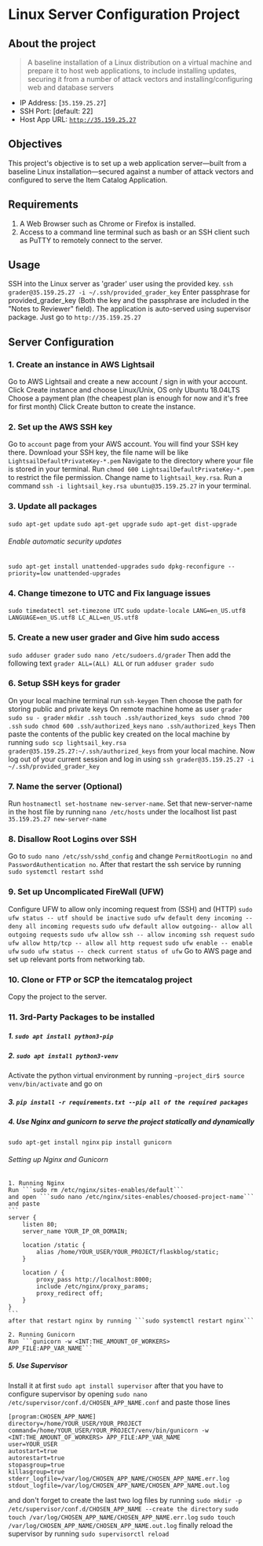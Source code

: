 # Linux Server Configuration Project

## About the project
> A baseline installation of a Linux distribution on a virtual machine and prepare it to host web applications, to include installing updates, securing it from a number of attack vectors and installing/configuring web and database servers

* IP Address: [```35.159.25.27```]
* SSH Port: [default: 22]
* Host App URL: [```http://35.159.25.27```](http://35.159.25.27)


## Objectives
This project's objective is to set up a web application server—built from a baseline Linux installation—secured against a number of attack vectors and configured to serve the Item Catalog Application.

## Requirements
1. A Web Browser such as Chrome or Firefox is installed.
2. Access to a command line terminal such as bash or an SSH client such as PuTTY to remotely connect to the server.


## Usage
SSH into the Linux server as 'grader' user using the provided key.
```ssh grader@35.159.25.27 -i ~/.ssh/provided_grader_key```
Enter passphrase for provided_grader_key (Both the key and the passphrase are included in the "Notes to Reviewer" field).
The application is auto-served using supervisor package. Just go to ```http://35.159.25.27```


## Server Configuration
### 1. Create an instance in AWS Lightsail 
Go to AWS Lightsail and create a new account / sign in with your account.
Click Create instance and choose Linux/Unix, OS only Ubuntu 18.04LTS
Choose a payment plan (the cheapest plan is enough for now and it's free for first month)
Click Create button to create the instance.

### 2. Set up the AWS SSH key
Go to `account` page from your AWS account. You will find your SSH key there.
Download your SSH key, the file name will be like `LightsailDefaultPrivateKey-*.pem`
Navigate to the directory where your file is stored in your terminal.
Run `chmod 600 LightsailDefaultPrivateKey-*.pem` to restrict the file permission. 
Change name to `lightsail_key.rsa`.
Run a command `ssh -i lightsail_key.rsa ubuntu@35.159.25.27` in your terminal.

### 3. Update all packages
```sudo apt-get update```
```sudo apt-get upgrade```
```sudo apt-get dist-upgrade```
###### Enable automatic security updates
```sudo apt-get install unattended-upgrades```
```sudo dpkg-reconfigure --priority=low unattended-upgrades```

### 4. Change timezone to UTC and Fix language issues
```sudo timedatectl set-timezone UTC```
```sudo update-locale LANG=en_US.utf8 LANGUAGE=en_US.utf8 LC_ALL=en_US.utf8```

### 5. Create a new user grader and Give him sudo access
```sudo adduser grader```
```sudo nano /etc/sudoers.d/grader```
Then add the following text ```grader ALL=(ALL) ALL``` or run ```adduser grader sudo```

### 6. Setup SSH keys for grader
On your local machine terminal run ```ssh-keygen``` Then choose the path for storing public and private keys
On remote machine home as user ```grader```
```sudo su - grader```
```mkdir .ssh```
```touch .ssh/authorized_keys ```
```sudo chmod 700 .ssh```
```sudo chmod 600 .ssh/authorized_keys```
```nano .ssh/authorized_keys```
Then paste the contents of the public key created on the local machine by running
```sudo scp lightsail_key.rsa grader@35.159.25.27:~/.ssh/authorized_keys``` from your local machine. Now log out of your current session and log in using 
```ssh grader@35.159.25.27 -i ~/.ssh/provided_grader_key```

### 7. Name the server (Optional)
Run ```hostnamectl set-hostname new-server-name```.
Set that new-server-name in the host file by running ```nano /etc/hosts``` under the localhost
list past ```35.159.25.27 new-server-name```

### 8. Disallow Root Logins over SSH
Go to ```sudo nano /etc/ssh/sshd_config``` and change ```PermitRootLogin no``` and
```PasswordAuthentication no```.
After that restart the ssh service by running ```sudo systemctl restart sshd```

### 9. Set up Uncomplicated FireWall (UFW)
Configure UFW to allow only incoming request from (SSH) and (HTTP)
```sudo ufw status -- utf should be inactive```
```sudo ufw default deny incoming -- deny all incoming requests```
```sudo ufw default allow outgoing-- allow all outgoing requests```
```sudo ufw allow ssh -- allow incoming ssh request```
```sudo ufw allow http/tcp -- allow all http request```
```sudo ufw enable -- enable ufw```
```sudo ufw status -- check current status of ufw```
Go to AWS page and set up relevant ports from networking tab.

### 10. Clone or FTP or SCP the itemcatalog project
Copy the project to the server.

### 11. 3rd-Party Packages to be installed
##### 1. ```sudo apt install python3-pip```
##### 2. ```sudo apt install python3-venv```
Activate the python virtual environment by running ```~project_dir$ source venv/bin/activate``` and go on
##### 3. ```pip install -r requirements.txt --pip all of the required packages```
##### 4. Use Nginx and gunicorn to serve the project statically and dynamically
```sudo apt-get install nginx```
```pip install gunicorn```

###### Setting up Nginx and Gunicorn
    1. Running Nginx
    Run ```sudo rm /etc/nginx/sites-enables/default```
    and open ```sudo nano /etc/nginx/sites-enables/choosed-project-name``` and paste
    ```
    server {
        listen 80;
        server_name YOUR_IP_OR_DOMAIN;
    
        location /static {
            alias /home/YOUR_USER/YOUR_PROJECT/flaskblog/static;
        }
    
        location / {
            proxy_pass http://localhost:8000;
            include /etc/nginx/proxy_params;
            proxy_redirect off;
        }
    }
    ```
    after that restart nginx by running ```sudo systemctl restart nginx```
    
    2. Running Gunicorn
    Run ```gunicorn -w <INT:THE_AMOUNT_OF_WORKERS> APP_FILE:APP_VAR_NAME```

##### 5. Use Supervisor
Install it at first ```sudo apt install supervisor``` after that you have to configure supervisor by opening ```sudo nano /etc/supervisor/conf.d/CHOSEN_APP_NAME.conf```
and paste those lines 
```
[program:CHOSEN_APP_NAME]
directory=/home/YOUR_USER/YOUR_PROJECT
command=/home/YOUR_USER/YOUR_PROJECT/venv/bin/gunicorn -w <INT:THE_AMOUNT_OF_WORKERS> APP_FILE:APP_VAR_NAME
user=YOUR_USER
autostart=true
autorestart=true
stopasgroup=true
killasgroup=true
stderr_logfile=/var/log/CHOSEN_APP_NAME/CHOSEN_APP_NAME.err.log
stdout_logfile=/var/log/CHOSEN_APP_NAME/CHOSEN_APP_NAME.out.log
```
and don't forget to create the last two log files by running 
```sudo mkdir -p /etc/supervisor/conf.d/CHOSEN_APP_NAME --create the directory```
```sudo touch /var/log/CHOSEN_APP_NAME/CHOSEN_APP_NAME.err.log```
```sudo touch /var/log/CHOSEN_APP_NAME/CHOSEN_APP_NAME.out.log```
finally reload the supervisor by running ```sudo supervisorctl reload```




